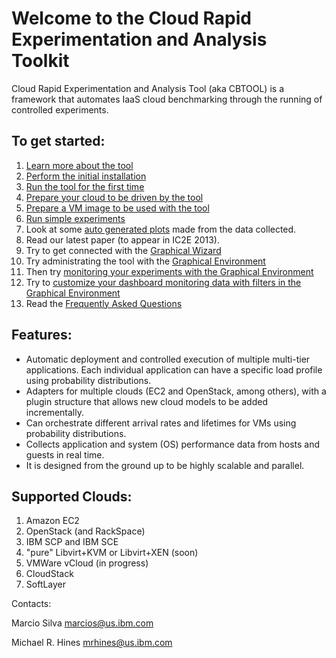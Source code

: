 # Welcome to the Cloud Rapid Experimentation and Analysis Toolkit


Cloud Rapid Experimentation and Analysis Tool (aka CBTOOL) is a framework that automates IaaS cloud benchmarking through the running of controlled experiments.

## To get started:

1. [Learn more about the tool](https://github.com/ibmcb/cbtool/wiki/DOC:-Table-of-Contents)
2. [Perform the initial installation](https://github.com/ibmcb/cbtool/wiki/HOWTO:-Initial-Installation)
3. [Run the tool for the first time](https://github.com/ibmcb/cbtool/wiki/HOWTO:-Running-the-tool-for-the-first-time)
4. [Prepare your cloud to be driven by the tool](https://github.com/ibmcb/cbtool/wiki/HOWTO:-Preparing-your-cloud-to-be-driven-by-CBTOOL)
5. [Prepare a VM image to be used with the tool](https://github.com/ibmcb/cbtool/wiki/HOWTO:-Preparing-a-VM-to-be-used-with-CBTOOL-on-a-real-cloud)
6. [Run simple experiments](https://github.com/ibmcb/cbtool/wiki/HOWTO:-Run-simple-experiments)
7. Look at some [auto generated plots](https://github.com/ibmcb/cbtool/wiki/HOWTO:-Save-Monitoring-Data-on-the-Command-Line) made from the data collected.
8. Read our latest paper (to appear in IC2E 2013).
9. Try to get connected with the [Graphical Wizard](https://github.com/ibmcb/cbtool/wiki/HOWTO:-Using-the-Wizard-for-first-time-connection)
10. Try administrating the tool with the [Graphical Environment](https://github.com/ibmcb/cbtool/wiki/HOWTO:-Using-the-Graphical-Environment)
11. Then try [monitoring your experiments with the Graphical Environment](https://github.com/ibmcb/cbtool/wiki/HOWTO:-Monitoring-with-the-Graphical-Environment)
12. Try to [customize your dashboard monitoring data with filters in the Graphical Environment](https://github.com/ibmcb/cbtool/wiki/HOWTO:-Customize-Dashboard-Monitoring-in-the-Graphical-Environment)
13. Read the [Frequently Asked Questions](https://github.com/ibmcb/cbtool/wiki/FAQ)

## Features:
- Automatic deployment and controlled execution of multiple multi-tier applications.
Each individual application can have a specific load profile using probability distributions.
- Adapters for multiple clouds (EC2 and OpenStack, among others), with a plugin structure that allows new cloud models to be added incrementally.
- Can orchestrate different arrival rates and lifetimes for VMs using probability distributions.
- Collects application and system (OS) performance data from hosts and guests in real time.
- It is designed from the ground up to be highly scalable and parallel.

## Supported Clouds:

1. Amazon EC2
2. OpenStack (and RackSpace)
3. IBM SCP and IBM SCE
4. "pure" Libvirt+KVM or Libvirt+XEN (soon)
5. VMWare vCloud (in progress)
6. CloudStack
7. SoftLayer

Contacts:

Marcio Silva marcios@us.ibm.com

Michael R. Hines mrhines@us.ibm.com

